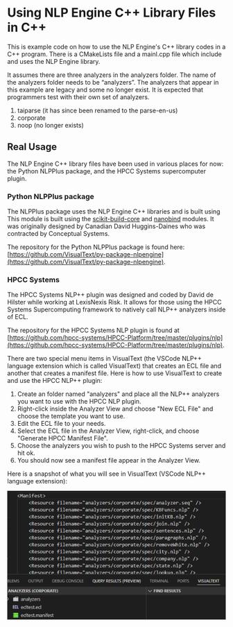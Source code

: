 # Using NLP Engine C++ Library Files in C++

This is example code on how to use the NLP Engine's C++ library codes in a C++ program. There is a CMakeLists file and a mainl.cpp file which include and uses the NLP Engine library.

It assumes there are three analyzers in the analyzers folder. The name of the analyzers folder needs to be “analyzers”.
The analyzers that appear in this example are legacy and some no longer exist. It is expected that programmers test with their own set of analyzers.

1. taiparse (it has since been renamed to the parse-en-us)
2. corporate
3. noop (no longer exists)

## Real Usage

The NLP Engine C++ library files have been used in various places for now: the Python NLPPlus package, and the HPCC Systems supercomputer plugin.

### Python NLPPlus package

The NLPPlus package uses the NLP Engine C++ libraries and is built using This module is built using the
[scikit-build-core](https://scikit-build-core.readthedocs.io/en/latest/index.html)
and [nanobind](https://nanobind.readthedocs.io/en/latest/index.html) modules. It was originally designed by
Canadian David Huggins-Daines who was contracted by Conceptual Systems.

The repository for the Python NLPPlus package is found here: [https://github.com/VisualText/py-package-nlpengine](https://github.com/VisualText/py-package-nlpengine).

### HPCC Systems

The HPCC Systems NLP++ plugin was designed and coded by David de Hilster while working at LexisNexis Risk. It allows for 
those using the HPCC Systems Supercomputing framework to natively call NLP++ analyzers inside of ECL. 

The repository for the HPCC Systems NLP plugin is found at [https://github.com/hpcc-systems/HPCC-Platform/tree/master/plugins/nlp](https://github.com/hpcc-systems/HPCC-Platform/tree/master/plugins/nlp).

There are two special menu items in VisualText (the VSCode NLP++ language extension which is called VisualText) that creates an ECL file and 
another that creates a manifest file. Here is how to use VisualText to create and use the HPCC NLP++ plugin:

1. Create an folder named "analyzers" and place all the NLP++ analyzers you want to use with the HPCC NLP plugin.
2. Right-click inside the Analyzer View and choose "New ECL File" and choose the template you want to use.
3. Edit the ECL file to your needs.
4. Select the ECL file in the Analyzer View, right-click, and choose "Generate HPCC Manifest File".
5. Choose the analyzers you wish to push to the HPCC Systems server and hit ok.
6. You should now see a manifest file appear in the Analyzer View.

Here is a snapshot of what you will see in VisualText (VSCode NLP++ language extension):

![Alt text](../images/HPCC-ECL.png)


